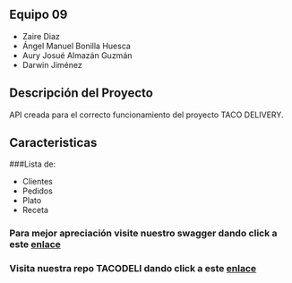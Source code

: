 ## Equipo 09
- Zaire Diaz
- Ángel Manuel Bonilla Huesca
- Aury Josué Almazán Guzmán
- Darwin Jiménez

## Descripción del Proyecto

API creada para el correcto funcionamiento del proyecto TACO DELIVERY.

## Caracteristicas

###Lista de: 
* Clientes 
* Pedidos
* Plato
* Receta

### Para mejor apreciación visite nuestro swagger dando click a este <a href="https://angela01253832.github.io/swagger_Deliveryapp/">enlace</a>
### Visita nuestra repo TACODELI dando click a este <a href="https://github.com/AngelA01253832/TACODELI">enlace</a>

  
